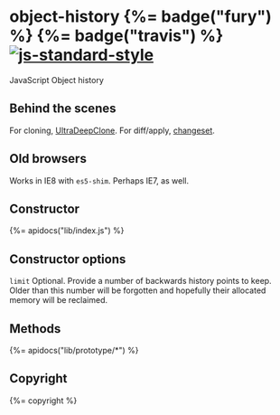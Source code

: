 # object-history {%= badge("fury") %} {%= badge("travis") %} [![js-standard-style](https://raw.githubusercontent.com/feross/standard/master/badge.png)](https://github.com/feross/standard)

JavaScript Object history

## Behind the scenes

For cloning, [UltraDeepClone](https://github.com/imbcmdth/UltraDeepClone). For diff/apply, [changeset](https://github.com/eugeneware/changeset).

## Old browsers

Works in IE8 with `es5-shim`. Perhaps IE7, as well.

## Constructor

{%= apidocs("lib/index.js") %}

## Constructor options

`limit`
  Optional. Provide a number of backwards history points to keep.
  Older than this number will be forgotten and hopefully their allocated memory will be reclaimed.

## Methods

{%= apidocs("lib/prototype/\*") %}

## Copyright

{%= copyright %}
